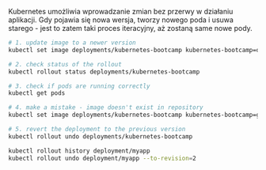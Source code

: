 
Kubernetes umożliwia wprowadzanie zmian bez przerwy w działaniu aplikacji. Gdy pojawia się nowa wersja, tworzy nowego poda i usuwa starego - jest to zatem taki proces iteracyjny, aż zostaną same nowe pody. 

```sh title="Aktualizacja obrazu to nowszej wersji"
# 1. update image to a newer version 
kubectl set image deployments/kubernetes-bootcamp kubernetes-bootcamp=docker.io/jocatalin/kubernetes-bootcamp:v2

# 2. check status of the rollout
kubectl rollout status deployments/kubernetes-bootcamp

# 3. check if pods are running correctly
kubectl get pods

# 4. make a mistake - image doesn't exist in repository
kubectl set image deployments/kubernetes-bootcamp kubernetes-bootcamp=gcr.io/google-samples/kubernetes-bootcamp:v10

# 5. revert the deployment to the previous version 
kubectl rollout undo deployments/kubernetes-bootcamp
```

```sh
kubectl rollout history deployment/myapp
kubectl rollout undo deployment/myapp --to-revision=2
```